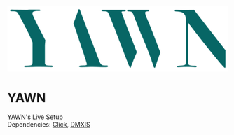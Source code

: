 ![YAWN logo](YAWNLogoCol.png)
# YAWN
[YAWN](https://www.yawn.no/)'s Live Setup
</br> Dependencies: [Click](https://github.com/MccormickMike/Click), [DMXIS](https://github.com/MccormickMike/DMXIS)
